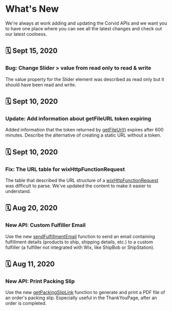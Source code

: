 # What's New

We're always at work adding and updating the Corvid APIs and we want you to have one place where you can see all the latest changes and check out our latest coolness. 

## 🗓️ Sept 15, 2020
### Bug: Change Slider > value from read only to read & write

The value property for the Slider element was described as read only but it should have been read and write.

## 🗓️ Sept 10, 2020
### Update: Add information about getFileURL token expiring

Added information that the token returned by [getFileUrl()](https://www.wix.com/corvid/reference/wix-media-backend/mediamanager-obj/getfileurl) expires after 600 minutes. Describe the alternative of creating a static URL without a token.

## 🗓️ Sept 10, 2020
### Fix: The URL table for wixHttpFunctionRequest

The table that described the URL structure of a [wixHttpFunctionRequest](https://www.wix.com/corvid/reference/wix-http-functions/wixhttpfunctionrequest) was difficult to parse. We've updated the content to make it easier to understand.

## 🗓️ Aug 20, 2020
### New API: Custom Fulfiller Email

Use the new [sendFulfillmentEmail](https://www.wix.com/corvid/reference/wix-stores-backend/sendfulfillmentemail) function to send an email containing fulfillment details (products to ship, shipping details, etc.) to a custom fulfiller (a fulfiller not integrated with Wix, like ShipBob or ShipStation). 

## 🗓️ Aug 11, 2020
### New API: Print Packing Slip

Use the new [getPackingSlipLink](https://www.wix.com/corvid/reference/wix-stores-backend/getpackingsliplink) function to generate and print a PDF file of an order's packing slip. Especially useful in the ThankYouPage, after an order is completed.